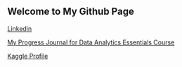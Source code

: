 ## Welcome to My Github Page

[Linkedin](https://www.linkedin.com/in/efehandanisman/)

[My Progress Journal for Data Analytics Essentials Course](https://efehandanisman.github.io/pj18-efehandanisman/)

[Kaggle Profile](https://www.kaggle.com/efehandanisman)


